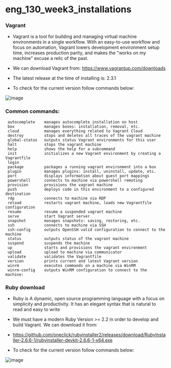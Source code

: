 # eng_130_week3_installations

### Vagrant

- Vagrant is a tool for building and managing virtual machine environments in a single workflow. With an easy-to-use workflow and focus on automation, Vagrant lowers development environment setup time, increases production parity, and makes the "works on my machine" excuse a relic of the past.

- We can download Vagrant from: https://www.vagrantup.com/downloads
- The latest release at the time of installing is: 2.3.1
- To check for the current version follow commands below:

![image](https://user-images.githubusercontent.com/115165899/196390459-eef29c90-2e18-4a86-ae7b-0885f0de33a7.png)


### Common commands:

     autocomplete    manages autocomplete installation on host
     box             manages boxes: installation, removal, etc.
     cloud           manages everything related to Vagrant Cloud
     destroy         stops and deletes all traces of the vagrant machine
     global-status   outputs status Vagrant environments for this user
     halt            stops the vagrant machine
     help            shows the help for a subcommand
     init            initializes a new Vagrant environment by creating a Vagrantfile
     login
     package         packages a running vagrant environment into a box
     plugin          manages plugins: install, uninstall, update, etc.
     port            displays information about guest port mappings
     powershell      connects to machine via powershell remoting
     provision       provisions the vagrant machine
     push            deploys code in this environment to a configured destination
     rdp             connects to machine via RDP
     reload          restarts vagrant machine, loads new Vagrantfile configuration
     resume          resume a suspended vagrant machine
     serve           start Vagrant server
     snapshot        manages snapshots: saving, restoring, etc.
     ssh             connects to machine via SSH
     ssh-config      outputs OpenSSH valid configuration to connect to the machine
     status          outputs status of the vagrant machine
     suspend         suspends the machine
     up              starts and provisions the vagrant environment
     upload          upload to machine via communicator
     validate        validates the Vagrantfile
     version         prints current and latest Vagrant version
     winrm           executes commands on a machine via WinRM
     winrm-config    outputs WinRM configuration to connect to the machine:
     
### Ruby download

- Ruby is A dynamic, open source programming language with a focus on simplicity and productivity. It has an elegant syntax that is natural to read and easy to write

- We must have a modern Ruby Version >= 2.2 in order to develop and build Vagrant. We can download it from:
- https://github.com/oneclick/rubyinstaller2/releases/download/RubyInstaller-2.6.6-1/rubyinstaller-devkit-2.6.6-1-x64.exe
- To check for the current version follow commands below:

![image](https://user-images.githubusercontent.com/115165899/196391428-39cad45b-0a1d-4375-9ab1-7b703d24be88.png)

     
     
     
     
     
     
     
     
     
